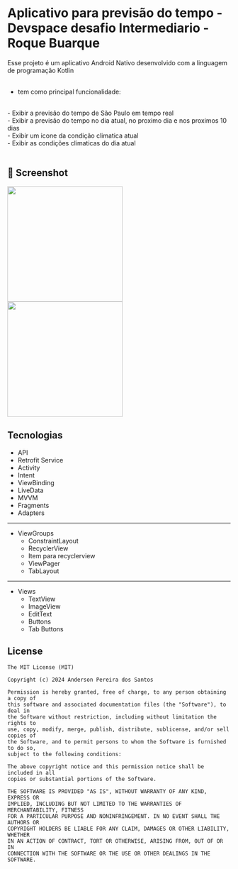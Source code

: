 # Aplicativo para previsão do tempo - Devspace desafio Intermediario - Roque Buarque

Esse projeto é um aplicativo Android Nativo desenvolvido com a linguagem de programação Kotlin
<br><br>
- tem como principal funcionalidade:
<br>
- Exibir a previsão do tempo de São Paulo em tempo real
<br>
- Exibir a previsão do tempo no dia atual, no proximo dia e nos proximos 10 dias
<br>
- Exibir um icone da condição climatica atual
<br>
- Exibir as condições climaticas do dia atual
<br><br>


## :camera_flash: Screenshot


<img src="https://github.com/user-attachments/assets/118cdadc-7f63-4406-9169-fe7a9e045ffd" width="260">
<img src="https://github.com/user-attachments/assets/a2182c47-f655-4ec9-826c-cc627c1e153e" width="260">








## Tecnologias
- API
- Retrofit Service
- Activity
- Intent
- ViewBinding
- LiveData
- MVVM
- Fragments
- Adapters
-----------------------------
- ViewGroups
   - ConstraintLayout
   - RecyclerView
   - Item para recyclerview
   - ViewPager
   - TabLayout
-----------------------------     
- Views
  - TextView
  - ImageView
  - EditText
  - Buttons
  - Tab Buttons


## License
```
The MIT License (MIT)

Copyright (c) 2024 Anderson Pereira dos Santos

Permission is hereby granted, free of charge, to any person obtaining a copy of
this software and associated documentation files (the "Software"), to deal in
the Software without restriction, including without limitation the rights to
use, copy, modify, merge, publish, distribute, sublicense, and/or sell copies of
the Software, and to permit persons to whom the Software is furnished to do so,
subject to the following conditions:

The above copyright notice and this permission notice shall be included in all
copies or substantial portions of the Software.

THE SOFTWARE IS PROVIDED "AS IS", WITHOUT WARRANTY OF ANY KIND, EXPRESS OR
IMPLIED, INCLUDING BUT NOT LIMITED TO THE WARRANTIES OF MERCHANTABILITY, FITNESS
FOR A PARTICULAR PURPOSE AND NONINFRINGEMENT. IN NO EVENT SHALL THE AUTHORS OR
COPYRIGHT HOLDERS BE LIABLE FOR ANY CLAIM, DAMAGES OR OTHER LIABILITY, WHETHER
IN AN ACTION OF CONTRACT, TORT OR OTHERWISE, ARISING FROM, OUT OF OR IN
CONNECTION WITH THE SOFTWARE OR THE USE OR OTHER DEALINGS IN THE SOFTWARE.
```
